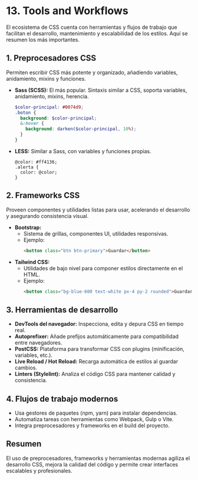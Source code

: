 # 13. Tools and Workflows

El ecosistema de CSS cuenta con herramientas y flujos de trabajo que facilitan el desarrollo, mantenimiento y escalabilidad de los estilos. Aquí se resumen los más importantes.

## 1. Preprocesadores CSS

Permiten escribir CSS más potente y organizado, añadiendo variables, anidamiento, mixins y funciones.

- **Sass (SCSS):** El más popular. Sintaxis similar a CSS, soporta variables, anidamiento, mixins, herencia.
  ```scss
  $color-principal: #0074d9;
  .boton {
    background: $color-principal;
    &:hover {
      background: darken($color-principal, 10%);
    }
  }
  ```
- **LESS:** Similar a Sass, con variables y funciones propias.
  ```less
  @color: #ff4136;
  .alerta {
    color: @color;
  }
  ```

## 2. Frameworks CSS

Proveen componentes y utilidades listas para usar, acelerando el desarrollo y asegurando consistencia visual.

- **Bootstrap:**
  - Sistema de grillas, componentes UI, utilidades responsivas.
  - Ejemplo:
    ```html
    <button class="btn btn-primary">Guardar</button>
    ```
- **Tailwind CSS:**
  - Utilidades de bajo nivel para componer estilos directamente en el HTML.
  - Ejemplo:
    ```html
    <button class="bg-blue-600 text-white px-4 py-2 rounded">Guardar</button>
    ```

## 3. Herramientas de desarrollo

- **DevTools del navegador:** Inspecciona, edita y depura CSS en tiempo real.
- **Autoprefixer:** Añade prefijos automáticamente para compatibilidad entre navegadores.
- **PostCSS:** Plataforma para transformar CSS con plugins (minificación, variables, etc.).
- **Live Reload / Hot Reload:** Recarga automática de estilos al guardar cambios.
- **Linters (Stylelint):** Analiza el código CSS para mantener calidad y consistencia.

## 4. Flujos de trabajo modernos

- Usa gestores de paquetes (npm, yarn) para instalar dependencias.
- Automatiza tareas con herramientas como Webpack, Gulp o Vite.
- Integra preprocesadores y frameworks en el build del proyecto.

## Resumen

El uso de preprocesadores, frameworks y herramientas modernas agiliza el desarrollo CSS, mejora la calidad del código y permite crear interfaces escalables y profesionales.

